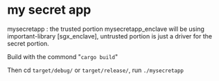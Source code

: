 # my secret app

mysecretapp : the trusted portion mysecretapp_enclave will be using important-library [sgx_enclave], untrusted portion is just a driver for the secret portion.

Build with the commond "`cargo build`"

Then cd `target/debug/` or `target/release/`, run `./mysecretapp`